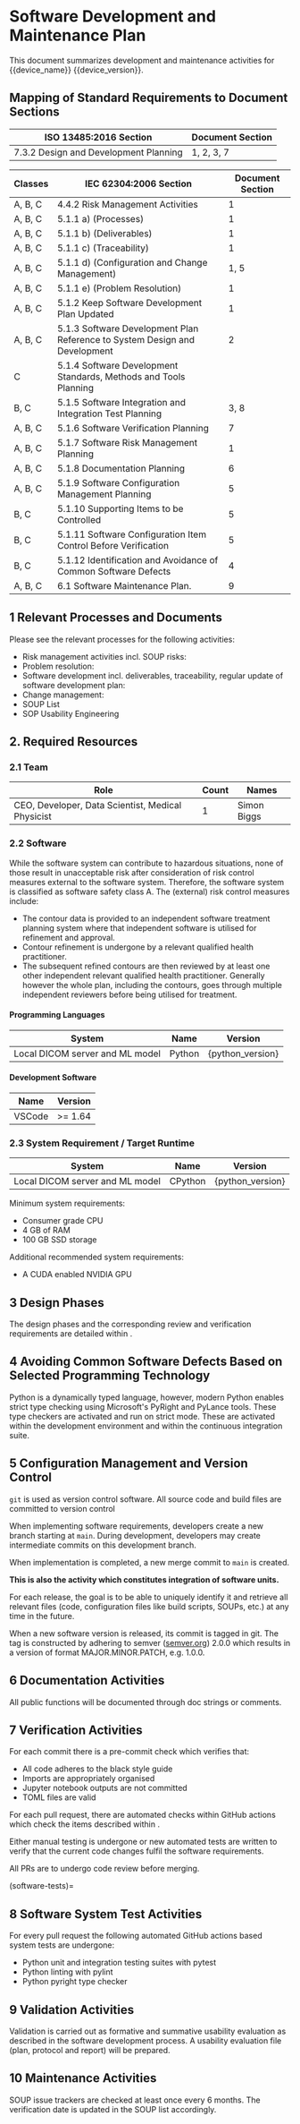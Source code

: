 <!--
This work is licensed under the Creative Commons Attribution 4.0 International
License:

    <http://creativecommons.org/licenses/by/4.0/>

Templates copyright OpenRegulatory. Originals available at:

    <https://openregulatory.com/templates/>

General content copyright Radiotherapy AI.
-->

# Software Development and Maintenance Plan

This document summarizes development and maintenance activities for
{{device_name}} {{device_version}}.

## Mapping of Standard Requirements to Document Sections

| ISO 13485:2016 Section                | Document Section |
| ------------------------------------- | ---------------- |
| 7.3.2 Design and Development Planning | 1, 2, 3, 7       |

| Classes | IEC 62304:2006 Section                                                     | Document Section |
| ------- | -------------------------------------------------------------------------- | ---------------- |
| A, B, C | 4.4.2 Risk Management Activities                                           | 1                |
| A, B, C | 5.1.1 a) (Processes)                                                       | 1                |
| A, B, C | 5.1.1 b) (Deliverables)                                                    | 1                |
| A, B, C | 5.1.1 c) (Traceability)                                                    | 1                |
| A, B, C | 5.1.1 d) (Configuration and Change Management)                             | 1, 5             |
| A, B, C | 5.1.1 e) (Problem Resolution)                                              | 1                |
| A, B, C | 5.1.2 Keep Software Development Plan Updated                               | 1                |
| A, B, C | 5.1.3 Software Development Plan Reference to System Design and Development | 2                |
| C       | 5.1.4 Software Development Standards, Methods and Tools Planning           |                  |
| B, C    | 5.1.5 Software Integration and Integration Test Planning                   | 3, 8             |
| A, B, C | 5.1.6 Software Verification Planning                                       | 7                |
| A, B, C | 5.1.7 Software Risk Management Planning                                    | 1                |
| A, B, C | 5.1.8 Documentation Planning                                               | 6                |
| A, B, C | 5.1.9 Software Configuration Management Planning                           | 5                |
| B, C    | 5.1.10 Supporting Items to be Controlled                                   | 5                |
| B, C    | 5.1.11 Software Configuration Item Control Before Verification             | 5                |
| B, C    | 5.1.12 Identification and Avoidance of Common Software Defects             | 4                |
| A, B, C | 6.1 Software Maintenance Plan.                                             | 9                |

## 1 Relevant Processes and Documents

Please see the relevant processes for the following activities:

- Risk management activities incl. SOUP risks:
  [](./sop-integrated-software-development)
- Problem resolution: [](./sop-software-problem-resolution)
- Software development incl. deliverables, traceability, regular update of
  software development plan: [](./sop-integrated-software-development)
- Change management: [](./sop-change-management)
- SOUP List
- SOP Usability Engineering

## 2. Required Resources

### 2.1 Team

| Role                                              | Count | Names       |
| ------------------------------------------------- | ----- | ----------- |
| CEO, Developer, Data Scientist, Medical Physicist | 1     | Simon Biggs |

### 2.2 Software

<!-- Describe your device's software safety class according to IEC 62304 and your
reasoning behind the classification. -->

While the software system can contribute to hazardous situations, none of those
result in unacceptable risk after consideration of risk control measures
external to the software system. Therefore, the software system is classified
as software safety class A. The (external) risk control measures include:

- The contour data is provided to an independent software treatment planning
  system where that independent software is utilised for refinement and
  approval.
- Contour refinement is undergone by a relevant qualified health practitioner.
- The subsequent refined contours are then reviewed by at least one other
  independent relevant qualified health practitioner. Generally however the
  whole plan, including the contours, goes through multiple independent
  reviewers before being utilised for treatment.

#### Programming Languages

<!-- > List the languages you’ll be using, including compiler and language versions. -->

| System                          | Name   | Version          |
| ------------------------------- | ------ | ---------------- |
| Local DICOM server and ML model | Python | {python_version} |

#### Development Software

<!-- > List software used to support development, e.g., IDEs. -->

| Name   | Version |
| ------ | ------- |
| VSCode | >= 1.64 |

### 2.3 System Requirement / Target Runtime

<!-- > List your target runtime(s). -->

| System                          | Name    | Version          |
| ------------------------------- | ------- | ---------------- |
| Local DICOM server and ML model | CPython | {python_version} |

<!-- > Specify system requirements, e.g., the minimum specifications of the server /
> compute instance you'll be running your software on -->

Minimum system requirements:

- Consumer grade CPU
- 4 GB of RAM
- 100 GB SSD storage

Additional recommended system requirements:

- A CUDA enabled NVIDIA GPU

## 3 Design Phases

<!-- > The 13485 requires you to specify "Design Phases". Here are some suggestions
> which you could use. -->

The design phases and the corresponding review and verification requirements
are detailed within [](./sop-integrated-software-development).

## 4 Avoiding Common Software Defects Based on Selected Programming Technology

<!-- > Discuss how your selected programming technology may introduce risks and how
> you plan to avoid them. With modern, dynamically-typed languages, an obvious
> risk is that you encounter runtime exceptions. So you could argue that your
> test coverage is great and compensates for that. You could also link to your
> risk analysis here if you analyse those risks further. -->

Python is a dynamically typed language, however, modern Python enables strict
type checking using Microsoft's PyRight and PyLance tools. These type checkers
are activated and run on strict mode. These are activated within the
development environment and within the continuous integration suite.

## 5 Configuration Management and Version Control

<!-- > Describe which version control software you're using (probably git, like all
> human beings on this planet right now, except enterprise developers). Also
> describe your branching model, i.e., how your developers create branches
> during development, how you name them and how you merge them (pull requests?
> merge commits? squash before?). Your code review will be described in the
> next section.
>
> Importantly, describe which things (code, build files, etc.) are put in
> version control. Describe how you name versions and how you tag them. Your
> goal should be that you can retrieve an old version and build it. Why?
> Something with a newer version may go wrong (harm patients) and you may need
> to roll back. -->

`git` is used as version control software. All source code and build files are
committed to version control

When implementing software requirements, developers create a new branch
starting at `main`. During development, developers may create intermediate
commits on this development branch.

When implementation is completed, a new merge commit to `main` is created.

**This is also the activity which constitutes integration of software units.**

For each release, the goal is to be able to uniquely identify it and retrieve
all relevant files (code, configuration files like build scripts, SOUPs, etc.)
at any time in the future.

When a new software version is released, its commit is tagged in git. The tag
is constructed by adhering to semver ([semver.org](https://semver.org)) 2.0.0
which results in a version of format MAJOR.MINOR.PATCH, e.g. 1.0.0.

## 6 Documentation Activities

<!-- > Describe your policy on what should be documented while you develop software.
> Maybe you want to require your developers to document all methods which are
> private. Maybe you want to keep an up-to-date software architecture diagram
> in the repository, etc. -->

All public functions will be documented through doc strings or comments.

## 7 Verification Activities

<!-- > Describe verification activities, e.g. code review. -->

For each commit there is a pre-commit check which verifies that:

- All code adheres to the black style guide
- Imports are appropriately organised
- Jupyter notebook outputs are not committed
- TOML files are valid

For each pull request, there are automated checks within GitHub actions which
check the items described within [](software-tests).

Either manual testing is undergone or new automated tests are written to verify
that the current code changes fulfil the software requirements.

All PRs are to undergo code review before merging.

(software-tests)=

## 8 Software System Test Activities

<!-- > Describe software system test activities. This could be continuous
> integration which is triggered by opening a pull request (e.g. Travis CI,
> Circle CI). Describe what is tested and how that automated system works. -->

For every pull request the following automated GitHub actions based system
tests are undergone:

- Python unit and integration testing suites with pytest
- Python linting with pylint
- Python pyright type checker

## 9 Validation Activities

Validation is carried out as formative and summative usability evaluation as
described in the software development process. A usability evaluation file
(plan, protocol and report) will be prepared.

## 10 Maintenance Activities

<!-- > Describe how often you check SOUP issue trackers and how you document them. -->

SOUP issue trackers are checked at least once every 6 months. The verification
date is updated in the SOUP list accordingly.
